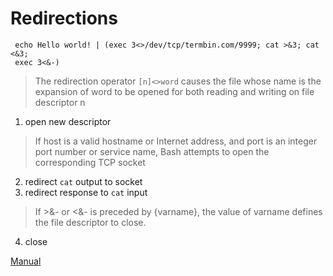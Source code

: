 Redirections
============

     echo Hello world! | (exec 3<>/dev/tcp/termbin.com/9999; cat >&3; cat <&3;
     exec 3<&-)

> The redirection operator `[n]<>word` causes the file whose name is
> the expansion of word to be opened for both reading and writing on
> file descriptor n

1. open new descriptor

> If host is a valid hostname or Internet address, and port is an
> integer port number or service name, Bash attempts to open the
> corresponding TCP socket

2. redirect `cat` output to socket
3. redirect response to `cat` input

> If >&- or <&- is preceded by {varname}, the value of varname defines the file
> descriptor to close.

4. close

[Manual](https://www.gnu.org/software/bash/manual/html_node/Redirections.html)


